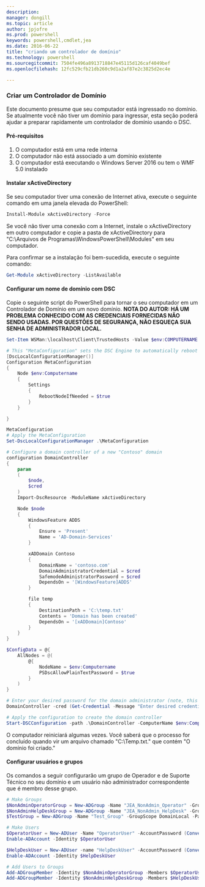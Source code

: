 ```yaml
---
description: 
manager: dongill
ms.topic: article
author: jpjofre
ms.prod: powershell
keywords: powershell,cmdlet,jea
ms.date: 2016-06-22
title: "criando um controlador de domínio"
ms.technology: powershell
ms.sourcegitcommit: 7504fe496a8913718847e45115d126caf4049bef
ms.openlocfilehash: 12fc529cfb21db260c9d1a2af87e2c3825d2ec4e

---
```


### Criar um Controlador de Domínio

Este documento presume que seu computador está ingressado no domínio.
Se atualmente você não tiver um domínio para ingressar, esta seção poderá ajudar a preparar rapidamente um controlador de domínio usando o DSC.

#### Pré-requisitos

1.  O computador está em uma rede interna
2.  O computador não está associado a um domínio existente
3.  O computador está executando o Windows Server 2016 ou tem o WMF 5.0 instalado

#### Instalar xActiveDirectory
Se seu computador tiver uma conexão de Internet ativa, execute o seguinte comando em uma janela elevada do PowerShell:
```PowerShell
Install-Module xActiveDirectory -Force
```
Se você não tiver uma conexão com a Internet, instale o xActiveDirectory em outro computador e copie a pasta de xActiveDirectory para "C:\Arquivos de Programas\WindowsPowerShell\Modules" em seu computador.

Para confirmar se a instalação foi bem-sucedida, execute o seguinte comando:
```PowerShell
Get-Module xActiveDirectory -ListAvailable
```

#### Configurar um nome de domínio com DSC
Copie o seguinte script do PowerShell para tornar o seu computador em um Controlador de Domínio em um novo domínio.
**NOTA DO AUTOR: HÁ UM PROBLEMA CONHECIDO COM AS CREDENCIAIS FORNECIDAS NÃO SENDO USADAS.  POR QUESTÕES DE SEGURANÇA, NÃO ESQUEÇA SUA SENHA DE ADMINISTRADOR LOCAL.**

```PowerShell
Set-Item WSMan:\localhost\Client\TrustedHosts -Value $env:COMPUTERNAME -Force

# This "MetaConfiguration" sets the DSC Engine to automatically reboot if required
[DscLocalConfigurationManager()]
Configuration MetaConfiguration
{
    Node $env:Computername
    {
        Settings
        {
            RebootNodeIfNeeded = $true
        }
    }

}

MetaConfiguration
# Apply the MetaConfiguration
Set-DscLocalConfigurationManager .\MetaConfiguration

# Configure a domain controller of a new "Contoso" domain
configuration DomainController
{
    param
    (
        $node,
        $cred
    )
    Import-DscResource -ModuleName xActiveDirectory

    Node $node
    {
        WindowsFeature ADDS
        {
            Ensure = 'Present'
            Name = 'AD-Domain-Services'
        }

        xADDomain Contoso
        {
            DomainName = 'contoso.com'
            DomainAdministratorCredential = $cred
            SafemodeAdministratorPassword = $cred
            DependsOn = '[WindowsFeature]ADDS'
        }

        file temp
        {
            DestinationPath = 'C:\temp.txt'
            Contents = 'Domain has been created'
            DependsOn = '[xADDomain]Contoso'
        }
    }
}

$ConfigData = @{
    AllNodes = @(
        @{
            NodeName = $env:Computername
            PSDscAllowPlainTextPassword = $true
        }
    )
}

# Enter your desired password for the domain administrator (note, this will be stored as plain text)
DomainController -cred (Get-Credential -Message "Enter desired credential for domain administrator") -node $env:Computername -configurationData $ConfigData

# Apply the configuration to create the domain controller
Start-DSCConfiguration -path .\DomainController -ComputerName $env:Computername -Wait -Force -Verbose
```
O computador reiniciará algumas vezes.
Você saberá que o processo for concluído quando vir um arquivo chamado "C:\Temp.txt." que contém "O domínio foi criado."

#### Configurar usuários e grupos
Os comandos a seguir configurarão um grupo de Operador e de Suporte Técnico no seu domínio e um usuário não administrador correspondente que é membro desse grupo.
```PowerShell
# Make Groups
$NonAdminOperatorGroup = New-ADGroup -Name "JEA_NonAdmin_Operator" -GroupScope DomainLocal -PassThru
$NonAdminHelpDeskGroup = New-ADGroup -Name "JEA_NonAdmin_HelpDesk" -GroupScope DomainLocal -PassThru
$TestGroup = New-ADGroup -Name "Test_Group" -GroupScope DomainLocal -PassThru

# Make Users
$OperatorUser = New-ADUser -Name "OperatorUser" -AccountPassword (ConvertTo-SecureString "pa`$`$w0rd" -AsPlainText -Force) -PassThru
Enable-ADAccount -Identity $OperatorUser

$HelpDeskUser = New-ADUser -name "HelpDeskUser" -AccountPassword (ConvertTo-SecureString "pa`$`$w0rd" -AsPlainText -Force) -PassThru
Enable-ADAccount -Identity $HelpDeskUser

# Add Users to Groups
Add-ADGroupMember -Identity $NonAdminOperatorGroup -Members $OperatorUser
Add-ADGroupMember -Identity $NonAdminHelpDeskGroup -Members $HelpDeskUser
```




<!--HONumber=Jun16_HO4-->


